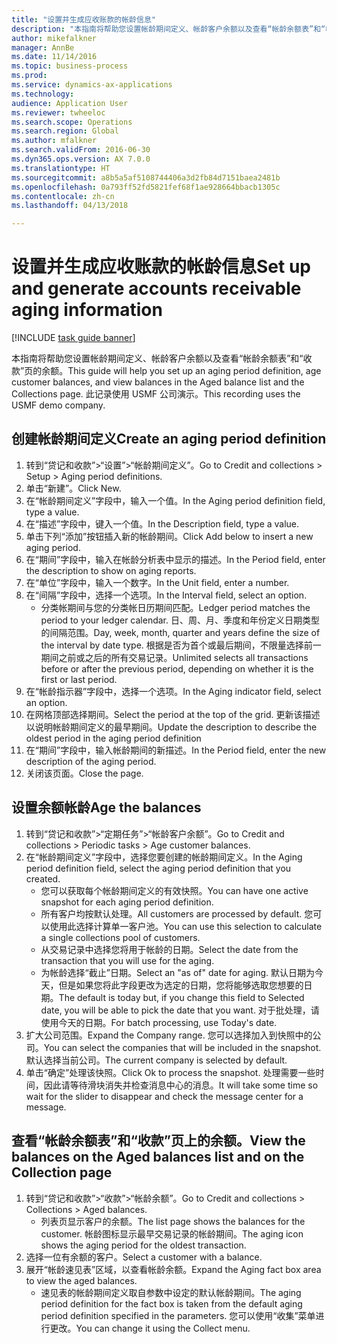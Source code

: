 ```yaml
--- 
title: "设置并生成应收账款的帐龄信息"
description: "本指南将帮助您设置帐龄期间定义、帐龄客户余额以及查看“帐龄余额表”和“收款”页的余额。"
author: mikefalkner
manager: AnnBe
ms.date: 11/14/2016
ms.topic: business-process
ms.prod: 
ms.service: dynamics-ax-applications
ms.technology: 
audience: Application User
ms.reviewer: twheeloc
ms.search.scope: Operations
ms.search.region: Global
ms.author: mfalkner
ms.search.validFrom: 2016-06-30
ms.dyn365.ops.version: AX 7.0.0
ms.translationtype: HT
ms.sourcegitcommit: a8b5a5af5108744406a3d2fb84d7151baea2481b
ms.openlocfilehash: 0a793ff52fd5821fef68f1ae928664bbacb1305c
ms.contentlocale: zh-cn
ms.lasthandoff: 04/13/2018

---
```

# <a name="set-up-and-generate-accounts-receivable-aging-information"></a><span data-ttu-id="31277-103">设置并生成应收账款的帐龄信息</span><span class="sxs-lookup"><span data-stu-id="31277-103">Set up and generate accounts receivable aging information</span></span>

[!INCLUDE [task guide banner](../../includes/task-guide-banner.md)]

<span data-ttu-id="31277-104">本指南将帮助您设置帐龄期间定义、帐龄客户余额以及查看“帐龄余额表”和“收款”页的余额。</span><span class="sxs-lookup"><span data-stu-id="31277-104">This guide will help you set up an aging period definition, age customer balances, and view balances in the Aged balance list and the Collections page.</span></span> <span data-ttu-id="31277-105">此记录使用 USMF 公司演示。</span><span class="sxs-lookup"><span data-stu-id="31277-105">This recording uses the USMF demo company.</span></span>


## <a name="create-an-aging-period-definition"></a><span data-ttu-id="31277-106">创建帐龄期间定义</span><span class="sxs-lookup"><span data-stu-id="31277-106">Create an aging period definition</span></span>
1. <span data-ttu-id="31277-107">转到“贷记和收款”>“设置”>“帐龄期间定义”。</span><span class="sxs-lookup"><span data-stu-id="31277-107">Go to Credit and collections > Setup > Aging period definitions.</span></span>
2. <span data-ttu-id="31277-108">单击“新建”。</span><span class="sxs-lookup"><span data-stu-id="31277-108">Click New.</span></span>
3. <span data-ttu-id="31277-109">在“帐龄期间定义”字段中，输入一个值。</span><span class="sxs-lookup"><span data-stu-id="31277-109">In the Aging period definition field, type a value.</span></span>
4. <span data-ttu-id="31277-110">在“描述”字段中，键入一个值。</span><span class="sxs-lookup"><span data-stu-id="31277-110">In the Description field, type a value.</span></span>
5. <span data-ttu-id="31277-111">单击下列“添加”按钮插入新的帐龄期间。</span><span class="sxs-lookup"><span data-stu-id="31277-111">Click Add below to insert a new aging period.</span></span>
6. <span data-ttu-id="31277-112">在“期间”字段中，输入在帐龄分析表中显示的描述。</span><span class="sxs-lookup"><span data-stu-id="31277-112">In the Period field, enter the description to show on aging reports.</span></span>
7. <span data-ttu-id="31277-113">在“单位”字段中，输入一个数字。</span><span class="sxs-lookup"><span data-stu-id="31277-113">In the Unit field, enter a number.</span></span>
8. <span data-ttu-id="31277-114">在“间隔”字段中，选择一个选项。</span><span class="sxs-lookup"><span data-stu-id="31277-114">In the Interval field, select an option.</span></span>
    * <span data-ttu-id="31277-115">分类帐期间与您的分类帐日历期间匹配。</span><span class="sxs-lookup"><span data-stu-id="31277-115">Ledger period matches the period to your ledger calendar.</span></span> <span data-ttu-id="31277-116">日、周、月、季度和年份定义日期类型的间隔范围。</span><span class="sxs-lookup"><span data-stu-id="31277-116">Day, week, month, quarter and years define the size of the interval by date type.</span></span> <span data-ttu-id="31277-117">根据是否为首个或最后期间，不限量选择前一期间之前或之后的所有交易记录。</span><span class="sxs-lookup"><span data-stu-id="31277-117">Unlimited selects all transactions before or after the previous period, depending on whether it is the first or last period.</span></span>  
9. <span data-ttu-id="31277-118">在“帐龄指示器”字段中，选择一个选项。</span><span class="sxs-lookup"><span data-stu-id="31277-118">In the Aging indicator field, select an option.</span></span>
10. <span data-ttu-id="31277-119">在网格顶部选择期间。</span><span class="sxs-lookup"><span data-stu-id="31277-119">Select the period at the top of the grid.</span></span> <span data-ttu-id="31277-120">更新该描述以说明帐龄期间定义的最早期间。</span><span class="sxs-lookup"><span data-stu-id="31277-120">Update the description to describe the oldest period in the aging period definition</span></span>
11. <span data-ttu-id="31277-121">在“期间”字段中，输入帐龄期间的新描述。</span><span class="sxs-lookup"><span data-stu-id="31277-121">In the Period field, enter the new description of the aging period.</span></span>
12. <span data-ttu-id="31277-122">关闭该页面。</span><span class="sxs-lookup"><span data-stu-id="31277-122">Close the page.</span></span>

## <a name="age-the-balances"></a><span data-ttu-id="31277-123">设置余额帐龄</span><span class="sxs-lookup"><span data-stu-id="31277-123">Age the balances</span></span>
1. <span data-ttu-id="31277-124">转到“贷记和收款”>“定期任务”>“帐龄客户余额”。</span><span class="sxs-lookup"><span data-stu-id="31277-124">Go to Credit and collections > Periodic tasks > Age customer balances.</span></span>
2. <span data-ttu-id="31277-125">在“帐龄期间定义”字段中，选择您要创建的帐龄期间定义。</span><span class="sxs-lookup"><span data-stu-id="31277-125">In the Aging period definition field, select the aging period definition that you created.</span></span>
    * <span data-ttu-id="31277-126">您可以获取每个帐龄期间定义的有效快照。</span><span class="sxs-lookup"><span data-stu-id="31277-126">You can have one active snapshot for each aging period definition.</span></span>  
    * <span data-ttu-id="31277-127">所有客户均按默认处理。</span><span class="sxs-lookup"><span data-stu-id="31277-127">All customers are processed by default.</span></span> <span data-ttu-id="31277-128">您可以使用此选择计算单一客户池。</span><span class="sxs-lookup"><span data-stu-id="31277-128">You can use this selection to calculate a single collections pool of customers.</span></span>  
    * <span data-ttu-id="31277-129">从交易记录中选择您将用于帐龄的日期。</span><span class="sxs-lookup"><span data-stu-id="31277-129">Select the date from the transaction that you will use for the aging.</span></span>  
    * <span data-ttu-id="31277-130">为帐龄选择“截止”日期。</span><span class="sxs-lookup"><span data-stu-id="31277-130">Select an "as of" date for aging.</span></span> <span data-ttu-id="31277-131">默认日期为今天，但是如果您将此字段更改为选定的日期，您将能够选取您想要的日期。</span><span class="sxs-lookup"><span data-stu-id="31277-131">The default is today but, if you change this field to Selected date, you will be able to pick the date that you want.</span></span> <span data-ttu-id="31277-132">对于批处理，请使用今天的日期。</span><span class="sxs-lookup"><span data-stu-id="31277-132">For batch processing, use Today's date.</span></span>  
3. <span data-ttu-id="31277-133">扩大公司范围。</span><span class="sxs-lookup"><span data-stu-id="31277-133">Expand the Company range.</span></span> <span data-ttu-id="31277-134">您可以选择加入到快照中的公司。</span><span class="sxs-lookup"><span data-stu-id="31277-134">You can select the companies that will be included in the snapshot.</span></span> <span data-ttu-id="31277-135">默认选择当前公司。</span><span class="sxs-lookup"><span data-stu-id="31277-135">The current company is selected by default.</span></span>
4. <span data-ttu-id="31277-136">单击“确定”处理该快照。</span><span class="sxs-lookup"><span data-stu-id="31277-136">Click Ok to process the snapshot.</span></span> <span data-ttu-id="31277-137">处理需要一些时间，因此请等待滑块消失并检查消息中心的消息。</span><span class="sxs-lookup"><span data-stu-id="31277-137">It will take some time so wait for the slider to disappear and check the message center for a message.</span></span>

## <a name="view-the-balances-on-the-aged-balances-list-and-on-the-collection-page"></a><span data-ttu-id="31277-138">查看“帐龄余额表”和“收款”页上的余额。</span><span class="sxs-lookup"><span data-stu-id="31277-138">View the balances on the Aged balances list and on the Collection page</span></span>
1. <span data-ttu-id="31277-139">转到“贷记和收款”>“收款”>“帐龄余额”。</span><span class="sxs-lookup"><span data-stu-id="31277-139">Go to Credit and collections > Collections > Aged balances.</span></span>
    * <span data-ttu-id="31277-140">列表页显示客户的余额。</span><span class="sxs-lookup"><span data-stu-id="31277-140">The list page shows the balances for the customer.</span></span> <span data-ttu-id="31277-141">帐龄图标显示最早交易记录的帐龄期间。</span><span class="sxs-lookup"><span data-stu-id="31277-141">The aging icon shows the aging period for the oldest transaction.</span></span>  
2. <span data-ttu-id="31277-142">选择一位有余额的客户。</span><span class="sxs-lookup"><span data-stu-id="31277-142">Select a customer with a balance.</span></span>
3. <span data-ttu-id="31277-143">展开“帐龄速见表”区域，以查看帐龄余额。</span><span class="sxs-lookup"><span data-stu-id="31277-143">Expand the Aging fact box area to view the aged balances.</span></span>
    * <span data-ttu-id="31277-144">速见表的帐龄期间定义取自参数中设定的默认帐龄期间。</span><span class="sxs-lookup"><span data-stu-id="31277-144">The aging period definition for the fact box is taken from the default aging period definition specified in the parameters.</span></span> <span data-ttu-id="31277-145">您可以使用“收集”菜单进行更改。</span><span class="sxs-lookup"><span data-stu-id="31277-145">You can change it using the Collect menu.</span></span>  


